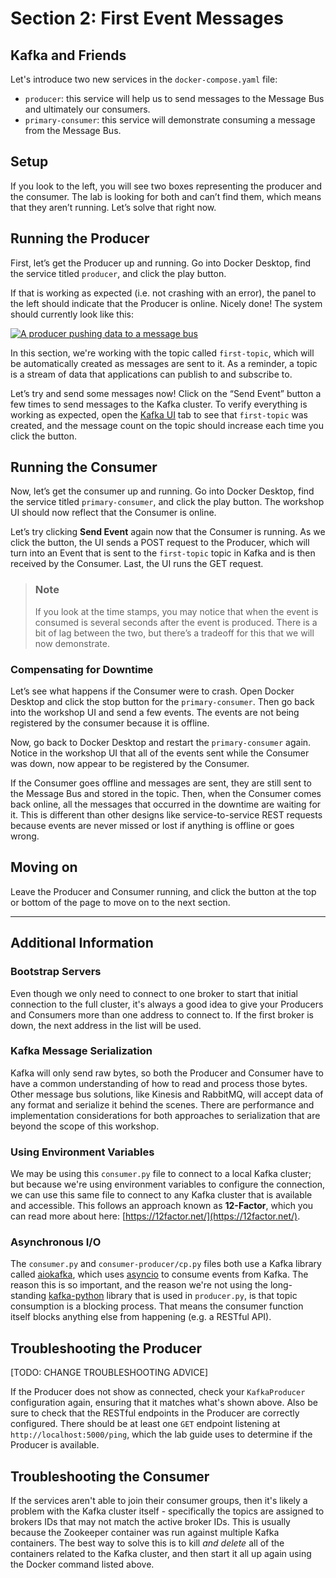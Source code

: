 # Section 2: First Event Messages

## Kafka and Friends

Let's introduce two new services in the `docker-compose.yaml` file:
- `producer`: this service will help us to send messages to the Message Bus and ultimately our consumers.
- `primary-consumer`: this service will demonstrate consuming a message from the Message Bus.

## Setup

If you look to the left, you will see two boxes representing the producer and the consumer.  The lab is looking for both and can’t find them, which means that they aren’t running.  Let’s solve that right now.

## Running the Producer

First, let’s get the Producer up and running.  Go into Docker Desktop, find the service titled `producer`, and click the play button.

If that is working as expected (i.e. not crashing with an error), the panel to the left should indicate that the Producer is online.  Nicely done!  The system should currently look like this:

<a href="images/s2.1.jpg" class="glightbox">
    <img src="images/s2.1.jpg" alt="A producer pushing data to a message bus"/>
</a>

In this section, we're working with the topic called `first-topic`, which will be automatically created as messages are sent to it.  As a reminder, a topic is a stream of data that applications can publish to and subscribe to.

Let’s try and send some messages now! Click on the “Send Event” button a few times to send messages to the Kafka cluster. To verify everything is working as expected, open the <a href="http://localhost:8080/ui/clusters/local/all-topics/first-topic/messages?keySerde=String&valueSerde=String&limit=100" target="_blank">Kafka UI</a> tab to see that `first-topic` was created, and the message count on the topic should increase each time you click the button.

## Running the Consumer

Now, let’s get the consumer up and running.  Go into Docker Desktop, find the service titled `primary-consumer`, and click the play button.  The workshop UI should now reflect that the Consumer is online.

Let’s try clicking **Send Event** again now that the Consumer is running.  As we click the button, the UI sends a POST request to the Producer, which will turn into an Event that is sent to the `first-topic` topic in Kafka and is then received by the Consumer.  Last, the UI runs the GET request.

> ### Note
> If you look at the time stamps, you may notice that when the event is consumed is several seconds after the event is produced.  There is a bit of lag between the two, but there’s a tradeoff for this that we will now demonstrate.  

### Compensating for Downtime

Let’s see what happens if the Consumer were to crash.  Open Docker Desktop and click the stop button for the `primary-consumer`.  Then go back into the workshop UI and send a few events.  The events are not being registered by the consumer because it is offline.  

Now, go back to Docker Desktop and restart the `primary-consumer` again.  Notice in the workshop UI that all of the events sent while the Consumer was down, now appear to be registered by the Consumer.

If the Consumer goes offline and messages are sent, they are still sent to the Message Bus and stored in the topic.  Then, when the Consumer comes back online, all the messages that occurred in the downtime are waiting for it.  This is different than other designs like service-to-service REST requests because events are never missed or lost if anything is offline or goes wrong.

## Moving on

Leave the Producer and Consumer running, and click the button at the top or bottom of the page to move on to the next section.

<hr>

## Additional Information

### Bootstrap Servers

Even though we only need to connect to one broker to start that initial connection to the full cluster, it's always a good idea to give your Producers and Consumers more than one address to connect to.  If the first broker is down, the next address in the list will be used.

### Kafka Message Serialization

Kafka will only send raw bytes, so both the Producer and Consumer have to have a common understanding of how to read and process those bytes.  Other message bus solutions, like Kinesis and RabbitMQ, will accept data of any format and serialize it behind the scenes.  There are performance and implementation considerations for both approaches to serialization that are beyond the scope of this workshop.

### Using Environment Variables

We may be using this `consumer.py` file to connect to a local Kafka cluster; but because we're using environment variables to configure the connection, we can use this same file to connect to any Kafka cluster that is available and accessible.  This follows an approach known as **12-Factor**, which you can read more about here: [https://12factor.net/](https://12factor.net/).

### Asynchronous I/O

The `consumer.py` and `consumer-producer/cp.py` files both use a Kafka library called [aiokafka](https://github.com/aio-libs/aiokafka), which uses [asyncio](https://docs.python.org/3/library/asyncio.html) to consume events from Kafka. The reason this is so important, and the reason we're not using the long-standing [kafka-python](https://kafka-python.readthedocs.io/en/master/) library that is used in `producer.py`, is that topic consumption is a blocking process. That means the consumer function itself blocks anything else from happening (e.g. a RESTful API).      

## Troubleshooting the Producer
[TODO: CHANGE TROUBLESHOOTING ADVICE]

If the Producer does not show as connected, check your `KafkaProducer` configuration again, ensuring that it matches what's shown above. Also be sure to check that the RESTful endpoints in the Producer are correctly configured. There should be at least one `GET` endpoint listening at `http://localhost:5000/ping`, which the lab guide uses to determine if the Producer is available.

## Troubleshooting the Consumer

If the services aren't able to join their consumer groups, then it's likely a problem with the Kafka cluster itself - specifically the topics are assigned to brokers IDs that may not match the active broker IDs. This is usually because the Zookeeper container was run against multiple Kafka containers.  The best way to solve this is to kill *and delete* all of the containers related to the Kafka cluster, and then start it all up again using the Docker command listed above.